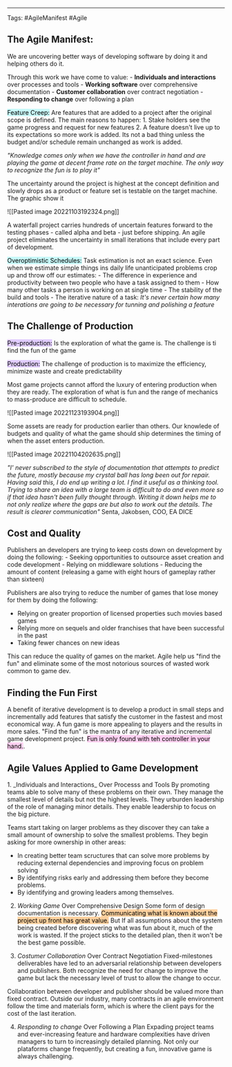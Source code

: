 ----------------------
Tags: #AgileManifest #Agile

<h2>The Agile Manifest:</h2>
We are uncovering better ways of developing software by doing it and helping others do it.

Through this work we have come to value:
	- **Individuals and interactions** over processes and tools
	- **Working software** over comprehensive documentation
	- **Customer collaboration** over contract negotiation
	- **Responding to change** over following a plan

<mark style="background: #ABF7F7A6;">Feature Creep:</mark> Are features that are added to a project after the original scope is defined. The main reasons to happen:
	1. Stake holders see the game progress and request for new features
	2. A feature doesn't live up to its expectations so more work is added.
Its not a bad thing unless the budget and/or schedule remain unchanged as work is added.

*"Knowledge comes only when we have the controller in hand and are playing the game at decent frame rate on the target machine. The only way to recognize the fun is to play it"*

The uncertainty around the project is highest at the concept definition and slowly drops as a product or feature set is testable on the target machine. The graphic show it

![[Pasted image 20221103192324.png]]

A waterfall project carries hundreds of uncertain features forward to the testing phases - called alpha and beta - just before shipping. An agile project eliminates the uncertainty in small iterations that include every part of development.

<mark style="background: #ABF7F7A6;">Overoptimistic Schedules:</mark> Task estimation is not an exact science. Even when we estimate simple things ins daily life unanticipated problems crop up and throw off our estimates:
	- The difference in experience and productivity between two people who have a task assigned to them
	- How many other tasks a person is working on at single time
	- The stability of the build and tools
	- The iterative nature of a task: *It's never certain how many interations are going to be necessary for tunning and polishing a feature*

<h2>The Challenge of Production</h2>
<mark style="background: #D2B3FFA6;">Pre-production:</mark>
Is the exploration of what the game is. The challenge is ti find the fun of the game

<mark style="background: #D2B3FFA6;">Production:</mark>
The challenge of production is to maximize the efficiency, minimize waste and create predictability

Most game projects cannot afford the luxury of entering production when they are ready. The exploration of what is fun and the range of mechanics to mass-produce are difficult to schedule.

![[Pasted image 20221123193904.png]]

Some assets are ready for production earlier than others. Our knowlede of budgets and quality of what the game should ship determines the timing of when the asset enters production.

![[Pasted image 20221104202635.png]]

_"I' never subscribed to the style of documentation that attempts to predict the future, mostly because my crystal ball has long been out for repair. Having said this, I do end up writing a lot. I find it useful as a thinking tool. Trying to share an idea with a large team is difficult to do and even more so if that idea hasn't been fully thought through. Writing it down helps me to not only realize where the gaps are but also to work out the details. The result is clearer communication"_ Senta, Jakobsen, COO, EA DICE

<h2> Cost and Quality </h2>
Publishers an developers are trying to keep costs down on development by doing the following:
- Seeking opportunities to outsource asset creation and code development
- Relying on middleware solutions
- Reducing the amount of content (releasing a game with eight hours of gameplay rather than sixteen)

Publishers are also trying to reduce the number of games that lose money for them by doing the following:
- Relying on greater proportion of licensed properties such movies based games
- Relying more on sequels and older franchises that have been successful in the past
- Taking fewer chances on new ideas

This can reduce the quality of games on the market. Agile help us "find the fun" and eliminate some of the most notorious sources of wasted work common to game dev.

<h2> Finding the Fun First</h2>
A benefit of iterative development is to develop a product in small steps and incrementally add features that satisfy the customer in the fastest and most economical way. A fun game is more appealing to players and the results in more sales. "Find the fun" is the mantra of any iterative and incremental game development project. <mark style="background: #FFB8EBA6;">Fun is only found with teh controller in your hand.</mark>.
<h2>Agile Values Applied to Game Development</h2>
1. _Individuals and Interactions_ Over Processs and Tools
By promoting teams able to solve many of these problems on their own. They manage the smallest level of details but not the highest levels. They urburden leadership of the role of managing minor details. They enable leadership to focus on the big picture.

Teams start taking on larger problems as they discover they can take a small amount of ownership to solve the smallest problems. They begin asking for more ownership in other areas:
- In creating better team scructures that can solve more problems by reducing external dependencies and improving focus on problem solving
- By identifying risks early and addressing them before they become problems.
- By identifying and growing leaders among themselves.

2. _Working Game_ Over Comprehensive Design
Some form of design documentation is necessary. <mark style="background: #FFB86CA6;">Communicating what is known about the project up front has great value.</mark> But If all assumptions about the system being created before discovering what was fun about it, much of the work is wasted. If the project sticks to the detailed plan, then it won't be the best game possible.

3. _Costumer Collaboration_ Over Contract Negotiation
Fixed-milestones deliverables have led to an adversarial relationship between developers and publishers. Both recognize the need for change to improve the game but lack the necessary level of trust to allow the change to occur.

Collaboration between developer and publisher should be valued more than fixed contract. Outside our industry, many contracts in an agile environment follow the time and materials form, which is where the client pays for the cost of the last iteration.

4. _Responding to change_ Over Following a Plan
Expading project teams and ever-increasing feature and hardware complexities have driven managers to turn to increasingly detailed planning. Not only our plataforms change frequently, but creating a fun, innovative game is always challenging.
